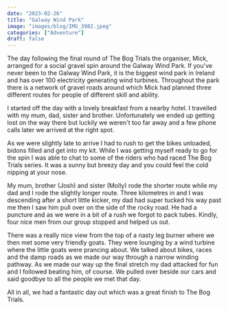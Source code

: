 ```yaml
---
date: "2023-02-26"
title: "Galway Wind Park"
image: "images/blog/IMG_3982.jpeg"
categories: ["Adventure"]
draft: false
---
```


The day following the final round of The Bog Trials the organiser, Mick, arranged for a social gravel spin around the Galway Wind Park.  If you've never been to the Galway Wind Park, it is the biggest wind park in Ireland and has over 100 electricity generating wind turbines.  Throughout the park there is a network of gravel roads around which Mick had planned three different routes for people of different skill and ability.

I started off the day with a lovely breakfast from a nearby hotel. I travelled with my mum, dad, sister and brother. Unfortunately we ended up getting lost on the way there but luckily we weren't too far away and a few phone calls later we arrived at the right spot.

As we were slightly late to arrive I had to rush to get the bikes unloaded, bidons filled and get into my kit. While I was getting myself ready to go for the spin I was able to chat to some of the riders who had raced The Bog Trials series. It was a sunny but breezy day and you could feel the cold nipping at your nose.

My mum, brother (Josh) and sister (Molly) rode the shorter route while my dad and I rode the slightly longer route. Three kilometres in and I was descending after a short little kicker, my dad had super tucked his way past me then I saw him pull over on the side of the rocky road. He had a puncture and as we were in a bit of a rush we forgot to pack tubes. Kindly, four nice men from our group stopped and helped us out.

There was a really nice view from the top of a nasty leg burner where we then met some very friendly goats. They were lounging by a wind turbine where the little goats were prancing about. We talked about bikes, races and the damp roads as we made our way through a narrow winding pathway. As we made our way up the final stretch my dad attacked for fun and I followed beating him, of course. We pulled over beside our cars and said goodbye to all the people we met that day.
   
All in all, we had a fantastic day out which was a great finish to The Bog Trials.
